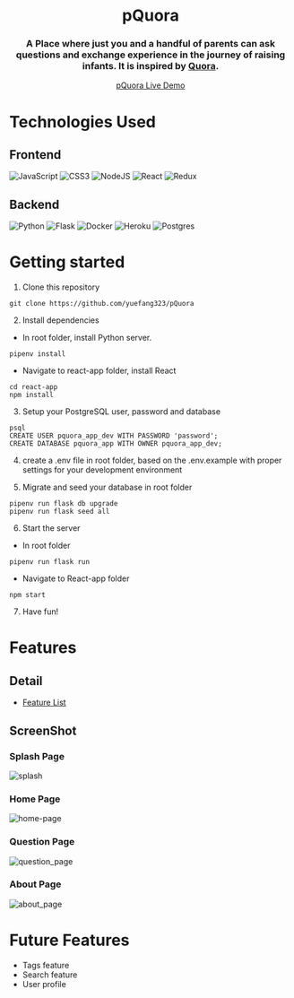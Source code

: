 <h1 align="center">pQuora</ha>

<h3 align="center">A Place where just you and a handful of parents can ask questions and exchange experience in the journey of raising infants. It is inspired by <a href="https://www.quora.com/">Quora<a>.</h3>

<p align="center"><a  href="https://pquora.herokuapp.com/">pQuora Live Demo</a></p>

# Technologies Used

## Frontend

![JavaScript](https://img.shields.io/badge/javascript-%23323330.svg?style=for-the-badge&logo=javascript&logoColor=%23F7DF1E)
![CSS3](https://img.shields.io/badge/css3-%231572B6.svg?style=for-the-badge&logo=css3&logoColor=white)
![NodeJS](https://img.shields.io/badge/node.js-6DA55F?style=for-the-badge&logo=node.js&logoColor=white)
![React](https://img.shields.io/badge/react-%2320232a.svg?style=for-the-badge&logo=react&logoColor=%2361DAFB)
![Redux](https://img.shields.io/badge/redux-%23593d88.svg?style=for-the-badge&logo=redux&logoColor=white)
</br>

## Backend

![Python](https://img.shields.io/badge/python-3670A0?style=for-the-badge&logo=python&logoColor=ffdd54)
![Flask](https://img.shields.io/badge/flask-%23000.svg?style=for-the-badge&logo=flask&logoColor=white)
![Docker](https://img.shields.io/badge/docker-%230db7ed.svg?style=for-the-badge&logo=docker&logoColor=white)
![Heroku](https://img.shields.io/badge/heroku-%23430098.svg?style=for-the-badge&logo=heroku&logoColor=white)
![Postgres](https://img.shields.io/badge/postgres-%23316192.svg?style=for-the-badge&logo=postgresql&logoColor=white)

# Getting started

1. Clone this repository

```
git clone https://github.com/yuefang323/pQuora
```

2. Install dependencies

-   In root folder, install Python server.

```
pipenv install
```

-   Navigate to react-app folder, install React

```
cd react-app
npm install
```

3. Setup your PostgreSQL user, password and database

```
psql
CREATE USER pquora_app_dev WITH PASSWORD 'password';
CREATE DATABASE pquora_app WITH OWNER pquora_app_dev;

```

4. create a .env file in root folder, based on the .env.example with proper settings for your development environment

5. Migrate and seed your database in root folder

```
pipenv run flask db upgrade
pipenv run flask seed all

```

6. Start the server

-   In root folder

```
pipenv run flask run
```

-   Navigate to React-app folder

```
npm start
```

7. Have fun!

# Features

## Detail

-   [Feature List](https://github.com/yuefang323/pQuora/wiki)

## ScreenShot

### Splash Page

![splash](https://user-images.githubusercontent.com/94598069/173951276-d6a62b24-8d88-4bf4-b89b-b01b9bb1534d.png)

### Home Page

![home-page](https://user-images.githubusercontent.com/94598069/173951575-4c8773f9-faaf-46ed-8600-4297224e3b82.png)

### Question Page

![question_page](https://user-images.githubusercontent.com/94598069/173951648-7c987ea7-aff3-4e4c-a8c6-974984b9d0f0.png)

### About Page

![about_page](https://user-images.githubusercontent.com/94598069/173951061-043db5c0-4297-43ad-b0ba-39f7e7ee6754.png)

# Future Features

-   Tags feature
-   Search feature
-   User profile
